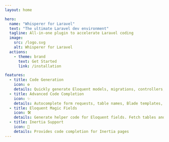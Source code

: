 ```yaml
---
layout: home

hero:
  name: "Whisperer for Laravel"
  text: "The ultimate Laravel dev environment"
  tagline: All-in-one plugin to accelerate Laravel coding
  image:
    src: /logo.svg
    alt: Whisperer for Laravel
  actions:
    - theme: brand
      text: Get Started
      link: /installation

features:
  - title: Code Generation
    icon: ⚙️
    details: Quickly generate Eloquent models, migrations, controllers, seeders, jobs and more.
  - title: Advanced Code Completion
    icon: ✨
    details: Autocomplete form requests, table names, Blade templates, routes and more.
  - title: Eloquent Magic Fields
    icon: 🛠️
    details: Generate helper code for Eloquent fields. Fetch tables and fields from migrations.
  - title: Inertia Support
    icon: 🔄
    details: Provides code completion for Inertia pages
---
```


